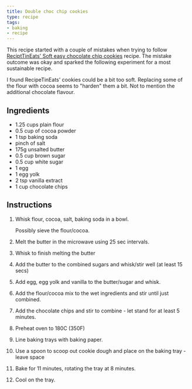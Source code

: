 ```yaml
---
title: Double choc chip cookies
type: recipe
tags:
- baking
- recipe
---
```


This recipe started with a couple of mistakes when trying to follow [ReciptTinEats' Soft easy chocolate chip cookies](https://www.recipetineats.com/chocolate-chip-cookies/#wprm-recipe-container-21670) recipe. The mistake outcome was okay and sparked the following experiment for a most sustainable recipe.

I found RecipeTinEats' cookies could be a bit too soft. Replacing some of the flour with cocoa seems to "harden" them a bit. Not to mention the additional chocolate flavour.

## Ingredients

- 1.25 cups plain flour
- 0.5 cup of cocoa powder
- 1 tsp baking soda 
- pinch of salt
- 175g unsalted butter
- 0.5 cup brown sugar
- 0.5 cup white sugar
- 1 egg
- 1 egg yolk 
- 2 tsp vanilla extract
- 1 cup chocolate chips

## Instructions

1. Whisk flour, cocoa, salt, baking soda in a bowl.

    Possibly sieve the flour/cocoa.

2. Melt the butter in the microwave using 25 sec intervals.
3. Whisk to finish melting the butter
4. Add the butter to the combined sugars and whisk/stir well (at least 15 secs)
5. Add egg, egg yolk and vanilla to the butter/sugar and whisk.
6. Add the flour/cocoa mix to the wet ingredients and stir until just combined.
7. Add the chocolate chips and stir to combine - let stand for at least 5 minutes.
8. Preheat oven to 180C (350F)
9. Line baking trays with baking paper.
10. Use a spoon to scoop out cookie dough and place on the baking tray - leave space
11. Bake for 11 minutes, rotating the tray at 8 minutes.
12. Cool on the tray.
